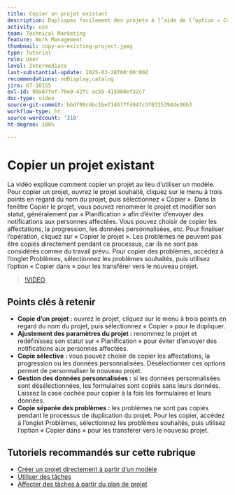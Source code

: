```yaml
---
title: Copier un projet existant
description: Dupliquez facilement des projets à l’aide de l’option « Copier » dans le menu à trois points, en renommant et en définissant le statut sur « Planification », en copiant des données et des formulaires personnalisés, et en transférant les problèmes séparément via l’onglet Problèmes pour une configuration de projet personnalisée.
activity: use
team: Technical Marketing
feature: Work Management
thumbnail: copy-an-existing-project.jpeg
type: Tutorial
role: User
level: Intermediate
last-substantial-update: 2025-03-28T00:00:00Z
recommendations: noDisplay,catalog
jira: KT-10155
exl-id: 90a87fef-70e9-42fc-ac55-415980ef32c7
doc-type: video
source-git-commit: bbdf99c6bc1be714077fd94fc3f8325394de36b3
workflow-type: ht
source-wordcount: '318'
ht-degree: 100%

---
```


# Copier un projet existant

La vidéo explique comment copier un projet au lieu d’utiliser un modèle. Pour copier un projet, ouvrez le projet souhaité, cliquez sur le menu à trois points en regard du nom du projet, puis sélectionnez « Copier ». Dans la fenêtre Copier le projet, vous pouvez renommer le projet et modifier son statut, généralement par « Planification » afin d’éviter d’envoyer des notifications aux personnes affectées. Vous pouvez choisir de copier les affectations, la progression, les données personnalisées, etc.
Pour finaliser l’opération, cliquez sur « Copier le projet ».
Les problèmes ne peuvent pas être copiés directement pendant ce processus, car ils ne sont pas considérés comme du travail prévu. Pour copier des problèmes, accédez à l’onglet Problèmes, sélectionnez les problèmes souhaités, puis utilisez l’option « Copier dans » pour les transférer vers le nouveau projet.


>[!VIDEO](https://video.tv.adobe.com/v/3456037/?quality=12&learn=on&enablevpops=1)

## Points clés à retenir

* **Copie d’un projet :** ouvrez le projet, cliquez sur le menu à trois points en regard du nom du projet, puis sélectionnez « Copier » pour le dupliquer.
* **Ajustement des paramètres du projet :** renommez le projet et redéfinissez son statut sur « Planification » pour éviter d’envoyer des notifications aux personnes affectées.
* **Copie sélective :** vous pouvez choisir de copier les affectations, la progression ou les données personnalisées. Désélectionner ces options permet de personnaliser le nouveau projet.
* **Gestion des données personnalisées :** si les données personnalisées sont désélectionnées, les formulaires sont copiés sans leurs données. Laissez la case cochée pour copier à la fois les formulaires et leurs données.
* **Copie séparée des problèmes :** les problèmes ne sont pas copiés pendant le processus de duplication du projet. Pour les copier, accédez à l’onglet Problèmes, sélectionnez les problèmes souhaités, puis utilisez l’option « Copier dans » pour les transférer vers le nouveau projet.


## Tutoriels recommandés sur cette rubrique

* [Créer un projet directement à partir d’un modèle](/help/manage-work/create-and-manage-project-templates/create-a-project-directly-from-a-template.md)
* [Utiliser des tâches](/help/manage-work/tasks/work-with-tasks.md)
* [Affecter des tâches à partir du plan de projet](/help/manage-work/tasks/assign-tasks-from-the-project-plan.md)
